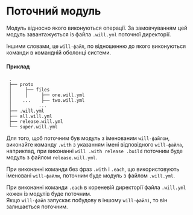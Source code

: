 # Поточний модуль

Модуль відносно якого виконуються операції. За замовчуванням цей модуль завантажується із файла <code>.will.yml</code> поточної директорії.

Іншими словами, це `will-файл`, по відношенню до якого виконуються команди в командній оболонці системи.

#### Приклад   

```  
 .
 ├── proto
 │     ├── files
 │     │     ├── one.will.yml
 │    ...    ├── two.will.yml
 │          ...
 ├── .will.yml  
 ├── all.will.yml
 ├── release.will.yml
 └── super.will.yml

 ```

Для того, щоб поточним був модуль з іменованим `will-файлом`, виконайте команду `.with` з указанням імені відповідного `will-файлa`, наприклад, при виконанні `will .with release .build` поточним буде модуль з файлом `release.will.yml`. 

При виконанні команди без фраз `.with` i `.each`, що використовують іменовані `will-файли`, поточним буде модуль з файлом `.will.yml`.  

При виконанні команди `.each` в кореневій директорії файла `.will.yml` кожен із модулів буде поточним.  
Якщо `will-файл` запускає побудову в іншому `will-файлі`, то він залишається поточним.
